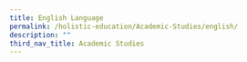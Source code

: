 ```yaml
---
title: English Language
permalink: /holistic-education/Academic-Studies/english/
description: ""
third_nav_title: Academic Studies
---
```


